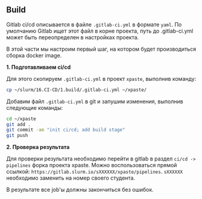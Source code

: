 ## Build
Gitlab ci/cd описывается в файле `.gitlab-ci.yml` в формате `yaml`. По умолчанию Gitlab ищет этот файл в корне проекта, путь до .gitlab-ci.yml может быть переопределен в настройках проекта.

В этой части мы настроим первый шаг, на котором будет производиться сборка docker image.

**1. Подготавливаем ci/cd**

Для этого скопируем `.gitlab-ci.yml` в проект `xpaste`, выполнив команду:

```bash
cp ~/slurm/16.CI-CD/1.build/.gitlab-ci.yml ~/xpaste/
```
Добавим файл `.gitlab-ci.yml` в git и запушим изменения, выполнив следующие команды:

```bash
cd ~/xpaste
git add .
git commit -am "init ci/cd; add build stage"
git push
```

**2. Проверка результата**

Для проверки результата необходимо перейти в gitlab в раздел `ci/cd -> pipelines` форка проекта xpaste. 
Можно воспользоваться прямой ссылкой: `https://gitlab.slurm.io/sXXXXXX/xpaste/pipelines`. `sXXXXXX` необходимо заменить на номер своего студента.

В результате все job'ы должны закончиться без ошибок.
